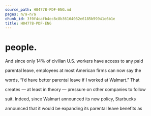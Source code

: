 ```yaml
---
source_path: H0477B-PDF-ENG.md
pages: n/a-n/a
chunk_id: 3f0f4cafb4ec8c8b36164032e6185b59941e6b1e
title: H0477B-PDF-ENG
---
```

# people.

And since only 14% of civilian U.S. workers have access to any paid

parental leave, employees at most American firms can now say the

words, “I’d have better parental leave if I worked at Walmart.” That

creates — at least in theory — pressure on other companies to follow

suit. Indeed, since Walmart announced its new policy, Starbucks

announced that it would be expanding its parental leave benefits as
